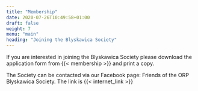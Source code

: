 ```yaml
---
title: "Membership"
date: 2020-07-26T10:49:58+01:00
draft: false
weight: 7
menu: "main"
heading: "Joining the Blyskawica Society"
---
```


If you are interested in joining the Blyskawica Society please download the application form from {{< membership >}} and print a copy. 

The Society can be contacted via our Facebook page: Friends of the ORP Blyskawica Society. The link is {{< internet_link >}}